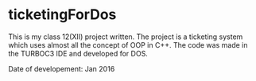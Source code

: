 # ticketingForDos
This is my class 12(XII) project written.
The project is a ticketing system which uses almost all the concept of OOP in C++.
The code was made in the TURBOC3 IDE and developed for DOS.

Date of developement: Jan 2016 
